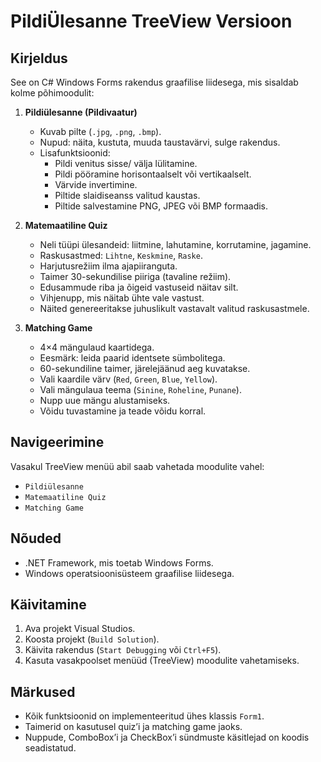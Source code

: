 # PildiÜlesanne TreeView Versioon

## Kirjeldus
See on C# Windows Forms rakendus graafilise liidesega, mis sisaldab kolme põhimoodulit:

1. **Pildiülesanne (Pildivaatur)**  
   - Kuvab pilte (`.jpg`, `.png`, `.bmp`).  
   - Nupud: näita, kustuta, muuda taustavärvi, sulge rakendus.  
   - Lisafunktsioonid:  
     - Pildi venitus sisse/ välja lülitamine.  
     - Pildi pööramine horisontaalselt või vertikaalselt.  
     - Värvide invertimine.  
     - Piltide slaidiseanss valitud kaustas.  
     - Piltide salvestamine PNG, JPEG või BMP formaadis.

2. **Matemaatiline Quiz**  
   - Neli tüüpi ülesandeid: liitmine, lahutamine, korrutamine, jagamine.  
   - Raskusastmed: `Lihtne`, `Keskmine`, `Raske`.  
   - Harjutusrežiim ilma ajapiiranguta.  
   - Taimer 30-sekundilise piiriga (tavaline režiim).  
   - Edusammude riba ja õigeid vastuseid näitav silt.  
   - Vihjenupp, mis näitab ühte vale vastust.  
   - Näited genereeritakse juhuslikult vastavalt valitud raskusastmele.

3. **Matching Game**  
   - 4×4 mängulaud kaartidega.  
   - Eesmärk: leida paarid identsete sümbolitega.  
   - 60-sekundiline taimer, järelejäänud aeg kuvatakse.  
   - Vali kaardile värv (`Red`, `Green`, `Blue`, `Yellow`).  
   - Vali mängulaua teema (`Sinine`, `Roheline`, `Punane`).  
   - Nupp uue mängu alustamiseks.  
   - Võidu tuvastamine ja teade võidu korral.

## Navigeerimine
Vasakul TreeView menüü abil saab vahetada moodulite vahel:
- `Pildiülesanne`
- `Matemaatiline Quiz`
- `Matching Game`

## Nõuded
- .NET Framework, mis toetab Windows Forms.  
- Windows operatsioonisüsteem graafilise liidesega.

## Käivitamine
1. Ava projekt Visual Studios.  
2. Koosta projekt (`Build Solution`).  
3. Käivita rakendus (`Start Debugging` või `Ctrl+F5`).  
4. Kasuta vasakpoolset menüüd (TreeView) moodulite vahetamiseks.

## Märkused
- Kõik funktsioonid on implementeeritud ühes klassis `Form1`.  
- Taimerid on kasutusel quiz’i ja matching game jaoks.  
- Nuppude, ComboBox’i ja CheckBox’i sündmuste käsitlejad on koodis seadistatud.
